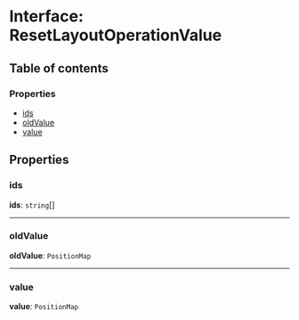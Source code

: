 # Interface: ResetLayoutOperationValue

## Table of contents

### Properties

* [ids](/auto-docs/free-history-plugin/interfaces/ResetLayoutOperationValue.md#ids)
* [oldValue](/auto-docs/free-history-plugin/interfaces/ResetLayoutOperationValue.md#oldvalue)
* [value](/auto-docs/free-history-plugin/interfaces/ResetLayoutOperationValue.md#value)

## Properties

### ids

**ids**: `string`\[]

***

### oldValue

**oldValue**: `PositionMap`

***

### value

**value**: `PositionMap`
